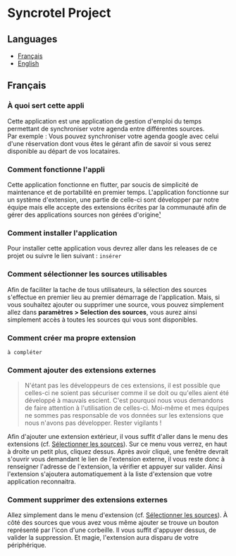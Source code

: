 # Syncrotel Project

## Languages

- [Français](#français)
- [English](#english)

## Français

### À quoi sert cette appli
Cette application est une application de gestion d'emploi du temps permettant de synchroniser votre agenda entre différentes sources.  
Par exemple : Vous pouvez synchroniser votre agenda google avec celui d'une réservation dont vous êtes le gérant afin de savoir si vous serez disponible au départ de vos locataires.

### Comment fonctionne l'appli
Cette application fonctionne en flutter, par soucis de simplicité de maintenance et de portabilité en premier temps. L'application fonctionne sur un système d'extension, une partie de celle-ci sont développer par notre équipe mais elle accepte des extensions écrites par la communauté afin de gérer des applications sources non gérées d'origine[¹](#comment-créer-ma-propre-extension)

### Comment installer l'application
Pour installer cette application vous devrez aller dans les releases de ce projet ou suivre le lien suivant : `insérer`

### Comment sélectionner les sources utilisables 
Afin de faciliter la tache de tous utilisateurs, la sélection des sources s'effectue en premier lieu au premier démarrage de l'application. Mais, si vous souhaitez ajouter ou supprimer une source, vous pouvez simplement allez dans **paramètres > Selection des sources**, vous aurez ainsi simplement accès à toutes les sources qui vous sont disponibles.

### Comment créer ma propre extension
`à compléter`

### Comment ajouter des extensions externes
> N'étant pas les développeurs de ces extensions, il est possible que celles-ci ne soient pas sécuriser comme il se doit ou qu'elles aient été développé à mauvais escient. C'est pourquoi nous vous demandons de faire attention à l'utilisation de celles-ci. Moi-même et mes équipes ne sommes pas responsable de vos données sur les extensions que nous n'avons pas développer. Rester vigilants !  

Afin d'ajouter une extension extérieur, il vous suffit d'aller dans le menu des extensions (cf. [Sélectionner les sources](#comment-sélectionner-les-sources-utilisables)). Sur ce menu vous verrez, en haut à droite un petit plus, cliquez dessus. Après avoir cliqué, une fenêtre devrait s'ouvrir vous demandant le lien de l'extension externe, il vous reste donc à renseigner l'adresse de l'extension, la vérifier et appuyer sur valider. Ainsi l'extension s'ajoutera automatiquement à la liste d'extension que votre application reconnaitra.

### Comment supprimer des extensions externes
Allez simplement dans le menu d'extension (cf. [Sélectionner les sources](#comment-sélectionner-les-sources-utilisables)). À côté des sources que vous avez vous même ajouter se trouve un bouton représenté par l'icon d'une corbeille. Il vous suffit d'appuyer dessus, de valider la suppression. Et magie, l'extension aura disparu de votre périphérique.

